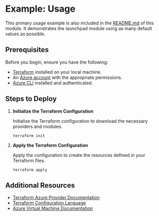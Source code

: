 # Example: Usage

This primary usage example is also included in the [README.md](../../README.md) of this module. It demonstrates the launchpad module using as many default values as possible.

## Prerequisites

Before you begin, ensure you have the following:

- [Terraform](https://www.terraform.io/downloads.html) installed on your local machine.
- An [Azure account](https://azure.microsoft.com/en-us/free/) with the appropriate permissions.
- [Azure CLI](https://docs.microsoft.com/en-us/cli/azure/install-azure-cli) installed and authenticated.

## Steps to Deploy

1. **Initialize the Terraform Configuration**

   Initialize the Terraform configuration to download the necessary providers and modules.

   ```shell
   terraform init
   ```

2. **Apply the Terraform Configuration**

   Apply the configuration to create the resources defined in your Terraform files.

   ```shell
   terraform apply
   ```

## Additional Resources

- [Terraform Azure Provider Documentation](https://registry.terraform.io/providers/hashicorp/azurerm/latest/docs)
- [Terraform Configuration Language](https://www.terraform.io/docs/language/index.html)
- [Azure Virtual Machine Documentation](https://docs.microsoft.com/en-us/azure/virtual-machines/)
